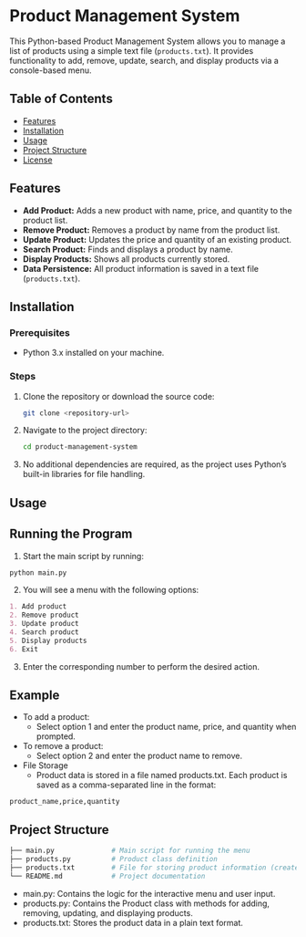 # Product Management System

This Python-based Product Management System allows you to manage a list of products using a simple text file (`products.txt`). It provides functionality to add, remove, update, search, and display products via a console-based menu.

## Table of Contents
- [Features](#features)
- [Installation](#installation)
- [Usage](#usage)
- [Project Structure](#project-structure)
- [License](#license)

## Features
- **Add Product:** Adds a new product with name, price, and quantity to the product list.
- **Remove Product:** Removes a product by name from the product list.
- **Update Product:** Updates the price and quantity of an existing product.
- **Search Product:** Finds and displays a product by name.
- **Display Products:** Shows all products currently stored.
- **Data Persistence:** All product information is saved in a text file (`products.txt`).

## Installation

### Prerequisites
- Python 3.x installed on your machine.

### Steps
1. Clone the repository or download the source code:
   ```bash
   git clone <repository-url>
    ```
2. Navigate to the project directory:
    ```bash
    cd product-management-system
    ```
3. No additional dependencies are required, as the project uses Python’s built-in libraries for file handling.

## Usage

## Running the Program
1. Start the main script by running:

```bash
python main.py
```
2. You will see a menu with the following options:

```markdown
1. Add product
2. Remove product
3. Update product
4. Search product
5. Display products
6. Exit
```
3. Enter the corresponding number to perform the desired action.

## Example
- To add a product:
    - Select option 1 and enter the product name, price, and quantity when prompted.
- To remove a product:
    - Select option 2 and enter the product name to remove.
- File Storage
    - Product data is stored in a file named products.txt. Each product is saved as a comma-separated line in the format:
```
product_name,price,quantity
```

## Project Structure
```bash
├── main.py              # Main script for running the menu
├── products.py          # Product class definition
├── products.txt         # File for storing product information (created automatically)
└── README.md            # Project documentation
```
- main.py: Contains the logic for the interactive menu and user input.
- products.py: Contains the Product class with methods for adding, removing, updating, and displaying products.
- products.txt: Stores the product data in a plain text format.